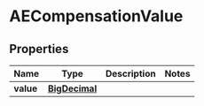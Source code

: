 # AECompensationValue

## Properties
Name | Type | Description | Notes
------------ | ------------- | ------------- | -------------
**value** | [**BigDecimal**](BigDecimal.md) |  | 
